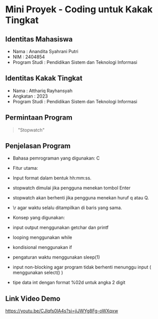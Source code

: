 # Mini Proyek - Coding untuk Kakak Tingkat

## Identitas Mahasiswa
- Nama  : Anandita Syahrani Putri
- NIM   : 2404854
- Program Studi  : Pendidikan Sistem dan Teknologi Informasi

## Identitas Kakak Tingkat
- Nama  : Atthariq Rayhansyah
- Angkatan  : 2023
- Program Studi  : Pendidikan Sistem dan Teknologi Informasi

## Permintaan Program
>"Stopwatch"

## Penjelasan Program
- Bahasa pemrograman yang digunakan: C
- Fitur utama:
- Input format dalam bentuk hh:mm:ss.
- stopwatch dimulai jika pengguna menekan tombol Enter
- stopwatch akan berhenti jika pengguna menekan huruf q atau Q.
- \r agar waktu selalu ditampilkan di baris yang sama.
  
- Konsep yang digunakan:
- input output menggunakan getchar dan printf
- looping menggunakan while
- kondisional menggunakan if
- pengaturan waktu menggunakan sleep(1)
- input non-blocking agar program tidak berhenti menunggu input ( menggunakan select() )
- tipe data int dengan format %02d untuk angka 2 digit

## Link Video Demo
https://youtu.be/CJlqfs0lA4s?si=jiJWYg8Fg-oWXqxw
